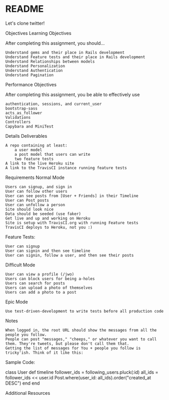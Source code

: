 # README

Let's clone twitter!

Objectives
Learning Objectives

After completing this assignment, you should…

    Understand gems and their place in Rails development
    Understand Feature tests and their place in Rails development
    Understand Relationships between models
    Understand Personalization
    Understand Authentication
    Understand Pagination

Performance Objectives

After completing this assignment, you be able to effectively use

    authentication, sessions, and current_user
    bootstrap-sass
    acts_as_follower
    Validations
    Controllers
    Capybara and MiniTest

Details
Deliverables

    A repo containing at least:
        a user model
        a post model that users can write
        two feature tests
    A link to the live Heroku site
    A link to the TravisCI instance running feature tests

Requirements
Normal Mode

    Users can signup, and sign in
    User can follow other users
    User can see posts from [User + Friends] in their Timeline
    User can Post posts
    User can unfollow a person
    Site should look nice
    Data should be seeded (use faker)
    Get live and up and working on Heroku
    Site is setup with TravisCI.org with running Feature tests
    TravisCI deploys to Heroku, not you :)

Feature Tests:

    User can signup
    User can signin and then see timeline
    User can signin, follow a user, and then see their posts

Difficult Mode

    User can view a profile (/jwo)
    Users can block users for being a-holes
    Users can search for posts
    Users can upload a photo of themselves
    Users can add a photo to a post

Epic Mode

    Use test-driven-development to write tests before all production code

Notes

    When logged in, the root URL should show the messages from all the people you follow.
    People can post "messages," "cheeps," or whatever you want to call them. They're tweets, but please don't call them that.
    Getting the list of messages for You + people you follow is tricky'ish. Think of it like this:

Sample Code:

class User
  def timeline
    follower_ids = following_users.pluck(:id)
    all_ids = follower_ids << user.id
    Post.where(user_id: all_ids).order("created_at DESC")
  end
end

Additional Resources
